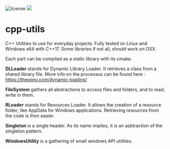 ![license](https://img.shields.io/github/license/mashape/apistatus.svg)
![](https://img.shields.io/badge/Language-Cpp17-lightgrey.svg)

# cpp-utils
C++ Utilities to use for everyday projects.
Fully tested on Linux and Windows x64 with C++17. Some libraries if not all, should work on OSX.

Each part can be compiled as a static library with its cmake.

**DLLoader** stands for Dynamic Library Loader. It retrieves a class from a shared library file. More info on the processus can be found here : https://theopnv.com/dynamic-loading/

**FileSystem** gathers all abstractions to access files and folders, and to read, write in them.

**RLoader** stands for Resources Loader. It allows the creation of a resource folder, like AppData for Windows applications. Retrieving resources from the code is then easier.

**Singleton** is a single header. As its name implies, it is an asbtraction of the singleton pattern.

**WindowsUtility** is a gathering of small windows API utilities.
